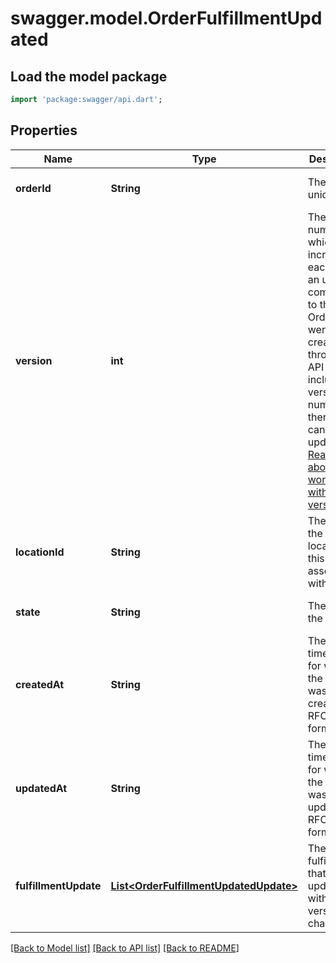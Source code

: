 # swagger.model.OrderFulfillmentUpdated

## Load the model package
```dart
import 'package:swagger/api.dart';
```

## Properties
Name | Type | Description | Notes
------------ | ------------- | ------------- | -------------
**orderId** | **String** | The order&#x27;s unique ID. | [optional] [default to null]
**version** | **int** | The version number, which is incremented each time an update is committed to the order. Orders that were not created through the API do not include a version number and therefore cannot be updated.  [Read more about working with versions.](https://developer.squareup.com/docs/orders-api/manage-orders/update-orders) | [optional] [default to null]
**locationId** | **String** | The ID of the seller location that this order is associated with. | [optional] [default to null]
**state** | **String** | The state of the order. | [optional] [default to null]
**createdAt** | **String** | The timestamp for when the order was created, in RFC 3339 format. | [optional] [default to null]
**updatedAt** | **String** | The timestamp for when the order was last updated, in RFC 3339 format. | [optional] [default to null]
**fulfillmentUpdate** | [**List&lt;OrderFulfillmentUpdatedUpdate&gt;**](OrderFulfillmentUpdatedUpdate.md) | The fulfillments that were updated with this version change. | [optional] [default to []]

[[Back to Model list]](../README.md#documentation-for-models) [[Back to API list]](../README.md#documentation-for-api-endpoints) [[Back to README]](../README.md)

